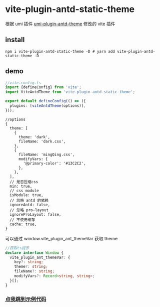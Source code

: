 # vite-plugin-antd-static-theme

根据 umi 插件 [umi-plugin-antd-theme](https://github.com/chenshuai2144/umi-plugin-antd-theme) 修改的 vite 插件

## install

```shell
npm i vite-plugin-antd-static-theme -D # yarn add vite-plugin-antd-static-theme -D
```

## demo

```ts
//vite.config.ts
import {defineConfig} from 'vite';
import ViteAntdTheme from 'vite-plugin-antd-static-theme';

export default defineConfig(() => ({
  plugins: [viteAntdTheme(options)],
}));
```

```json5
//options
{
  theme: [
    {
      theme: 'dark',
      fileName: 'dark.css',
    },
    {
      fileName: 'mingQing.css',
      modifyVars: {
        '@primary-color': '#13C2C2',
      },
    },
  ],
  // 是否压缩css
  min: true,
  // css module
  isModule: true,
  // 忽略 antd 的依赖
  ignoreAntd: false,
  // 忽略 pro-layout
  ignoreProLayout: false,
  // 不使用缓存
  cache: true,
}
```

可以通过 window.vite_plugin_ant_themeVar 获取 theme

```ts
//获取ts提示
declare interface Window {
  vite_plugin_ant_themeVar: {
    key?: string;
    theme?: string;
    fileName?: string;
    modifyVars?: Record<string, string>;
  }[];
}
```

### [点我跳到示例代码](https://github.com/G-G-boy/vite-react-ts-demo)
